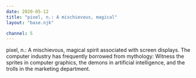 ```yaml
---
date: 2020-05-12
title: "pixel, n.: A mischievous, magical"
layout: "base.njk"

channel: 5
---
```


pixel, n.:
	A mischievous, magical spirit associated with screen displays.
	The computer industry has frequently borrowed from mythology:
	Witness the sprites in computer graphics, the demons in artificial
	intelligence, and the trolls in the marketing department.

